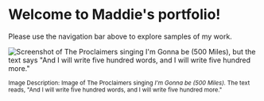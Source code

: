 # **Welcome to Maddie's portfolio!**

Please use the navigation bar above to explore samples of my work. 

![Screenshot of The Proclaimers singing I'm Gonna be (500 Miles), but the text says "And I will write five hundred words, and I will write five hundred more."](https://github.com/maddie35/maddie.github.io/assets/147114265/0fe7eaed-8062-4c44-9707-fbffe458c2f6)

<sup>Image Description: Image of The Proclaimers singing _I'm Gonna be (500 Miles)._ The text reads, "And I will write five hundred words, and I will write five hundred more."</sup>
